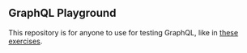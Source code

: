 ## GraphQL Playground
This repository is for anyone to use for testing GraphQL, like in [these exercises](https://githubtraining.github.io/admin-training/#/11_graphQL).
